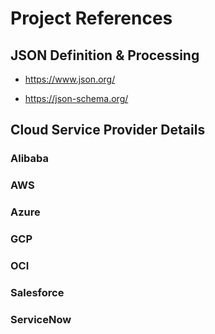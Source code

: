 
# Project References 


## JSON Definition & Processing

- https://www.json.org/

- https://json-schema.org/



## Cloud Service Provider Details 

### Alibaba

### AWS 

### Azure 

### GCP 

### OCI 

### Salesforce

### ServiceNow 

 
